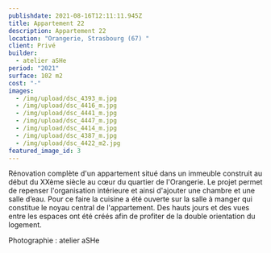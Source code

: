 ```yaml
---
publishdate: 2021-08-16T12:11:11.945Z
title: Appartement 22
description: Appartement 22
location: "Orangerie, Strasbourg (67) "
client: Privé
builder:
  - atelier aSHe
period: "2021"
surface: 102 m2
cost: "-"
images:
  - /img/upload/dsc_4393_m.jpg
  - /img/upload/dsc_4416_m.jpg
  - /img/upload/dsc_4441_m.jpg
  - /img/upload/dsc_4447_m.jpg
  - /img/upload/dsc_4414_m.jpg
  - /img/upload/dsc_4387_m.jpg
  - /img/upload/dsc_4422_m2.jpg
featured_image_id: 3
---
```

Rénovation complète d'un appartement situé dans un immeuble construit au début du XXème siècle au cœur du quartier de l'Orangerie. Le projet permet de repenser l'organisation intérieure et ainsi d'ajouter une chambre et une salle d’eau. Pour ce faire la cuisine a été ouverte sur la salle à manger qui constitue le noyau central de l'appartement. Des hauts jours et des vues entre les espaces ont été créés afin de profiter de la double orientation du logement.

P﻿hotographie : atelier aSHe